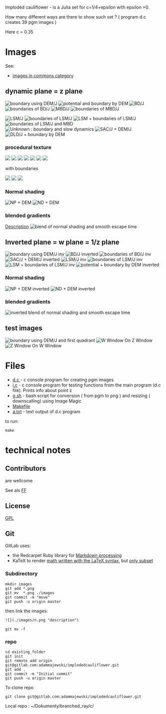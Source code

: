 Imploded cauliflower - is a Julia set for c=1/4+epsilon with epsilon >0. 

How many different ways are there to show such set ? ( program d.c creates 39 pgm images )

Here c = 0.35 



# Images
See:
* [images in commons category](https://commons.wikimedia.org/wiki/Category:Imploded_cauliflower)


## dynamic plane = z plane

![](./images/de.png "boundary using DEM/J") 
![](./images/pot.png "potential and boundary by DEM") 
![](./images/bd.png "BD/J") 
![](./images/bdb.png "boundaries of BD/J") 
![](./images/mbd.png "MBD/J") 
![](./images/mdbb.png "boundaries of MBD/J") 


![](./images/ls.png "LSM/J") 
![](./images/lc.png "boundaries of LSM/J") 
![](./images/lsc.png "LSM + boundaries of LSM/J")
![](./images/lcmbd.png "boundaries of LSM/J and MBD") 
![](./images/u.png "Unknown : boundary and slow dynamics") 
![](./images/sac.png "SAC/J + DEM/J") 
![](./images/dld.png "DLD/J + boundary by DEM") 

### procedural texture


![](./images/t0n.png "") 
![](./images/t1n.png "") 
![](./images/t2n.png "")
![](./images/t3n.png "") 
![](./images/t4n.png "") 
![](./images/t5n.png "") 
![](./images/t6n.png "") 

with boundaries 

![](./images/t5nb.png "") 
![](./images/t6nb.png "") 
![](./images/t7nb.png "") 



### Normal shading
![](./images/np.png "NP + DEM") 
![](./images/nd.png "ND + DEM") 


### blended gradients

[Description](https://github.com/adammaj1/Mandelbrot-set-with-blended-gradients)
![](./images/blend.png "blend of normal shading and smooth escape time") 

## Inverted plane  = w plane  = 1/z plane 

![](./images/dei.png "boundary using DEM/J inv") 
![](./images/bdi.png "BD/J inverted") 
![](./images/bdbi.png "boundaries of BD/J inv") 
![](./images/sacdei.png "SAC/J + DEM/J inverted") 
![](./images/lsi.png "LSM/J inv") 
![](./images/lci.png "boundaries of LSM/J inv") 
![](./images/lsci.png "LSM + boundaries of LSM/J inv") 
![](./images/pot_i.png "potential +  boundary by DEM inverted") 

### Normal shading
![](./images/npi.png "NP + DEM inverted") 
![](./images/ndi.png "ND + DEM inverted") 
### blended gradients
![](./images/blend_i.png " inverted blend of normal shading  and smooth escape time") 


## test images

![](./images/defq.png "boundary using DEM/J and first quadrant") 
![](./images/wonz.png "W Window On Z Window") 
![](./images/zonw.png "Z Window On W Window") 




# Files
* [d.c ](./src/d.c) - c console program for creating pgm images
* [i.c](./src/i.c) - c console program for testing functions from the main program (d.c file). Prints info about point z  
* [g.sh](./src/g.sh) - bash script for conversion ( from pgm to png ) and resizing ( downscalling) using Image Magic
* [Makefile](./src/Makefile)
* [a.txt](./src/a.txt) - text output of d.c program

to run:
```
make
```

# technical notes




## Contributors

are wellcome 

See als [FF](https://fractalforums.org/programming/11/how-many-different-ways-are-there-to-show-such-set/3874) 


  
## License

[GPL](https://www.gnu.org/licenses/gpl-3.0.html)



## Git

GitLab uses:
* the Redcarpet Ruby library for [Markdown processing](https://gitlab.com/gitlab-org/gitlab-foss/blob/master/doc/user/markdown.md)
* KaTeX to render [math written with the LaTeX syntax](https://gitlab.com/gitlab-org/gitlab-foss/blob/master/doc/user/markdown.md), but [only subset](https://khan.github.io/KaTeX/function-support.html)






### Subdirectory

```git
mkdir images
git add *.png
git mv  *.png ./images
git commit -m "move"
git push -u origin master
```
then link the images:

```txt
![](./images/n.png "description") 

```

```git
git mv -f 
```




### repo



```git
cd existing_folder
git init
git remote add origin git@gitlab.com:adammajewski/implodedcauliflower.git
git add .
git commit -m "Initial commit"
git push -u origin master
```


To clone repo

```git
git clone git@gitlab.com:adammajewski/implodedcauliflower.git
```



Local repo : ~/Dokumenty/branched_ray/c/

